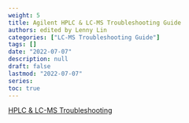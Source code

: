 ```yaml
---
weight: 5
title: Agilent HPLC & LC-MS Troubleshooting Guide
authors: edited by Lenny Lin
categories: ["LC-MS Troubleshooting Guide"]
tags: []
date: "2022-07-07"
description: null
draft: false
lastmod: "2022-07-07"
series:
toc: true
---
```






<!--more-->

[HPLC & LC-MS Troubleshooting](https://www.agilent.com/en/products/liquid-chromatography/lctshooting)
